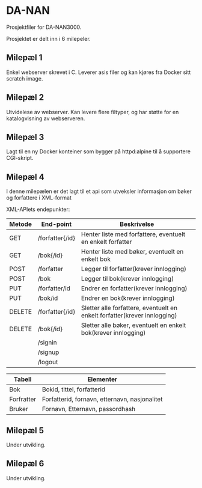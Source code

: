 # DA-NAN
Prosjektfiler for DA-NAN3000.

Prosjektet er delt inn i 6 milepeler.
## Milepæl 1
Enkel webserver skrevet i C. Leverer asis filer og kan kjøres fra Docker sitt scratch image. 


## Milepæl 2
Utvidelese av webserver. Kan levere flere filtyper, og har støtte for en katalogvisning av webserveren.

## Milepæl 3
Lagt til en ny Docker konteiner som bygger på httpd:alpine til å supportere CGI-skript.

## Milepæl 4
I denne milepælen er det lagt til et api som utveksler informasjon om bøker og forfattere i XML-format

XML-APIets endepunkter:

|Metode |End-point      |Beskrivelse                                               |
|-------|---------------|----------------------------------------------------------|
|GET    |/forfatter{/id}|Henter liste med forfattere, eventuelt en enkelt forfatter| 
|GET    |/bok{/id}      |Henter liste med bøker, eventuelt en enkelt bok           |
|POST   |/forfatter     |Legger til forfatter(krever innlogging)                   | 
|POST   |/bok           |Legger til bok(krever innlogging)                         |
|PUT    |/forfatter/id  |Endrer en forfatter(krever innlogging)                    |   
|PUT    |/bok/id        |Endrer en bok(krever innlogging)                          |
|DELETE |/forfatter{/id}|Sletter alle forfattere, eventuelt en enkelt forfatter(krever innlogging)|
|DELETE |/bok{/id}      |Sletter alle bøker, eventuelt en enkelt bok(krever innlogging)           |
|       |/signin        |                                                          |
|       |/signup        |                                                          |
|       |/logout        |                                                          |

|Tabell    |Elementer                                    |
|----------|---------------------------------------------|
|Bok       |Bokid, tittel, forfatterid                   |
|Forfratter|Forfatterid, fornavn, etternavn, nasjonalitet|
|Bruker    |Fornavn, Etternavn, passordhash              | 

## Milepæl 5
Under utvikling.

## Milepæl 6
Under utvikling.
